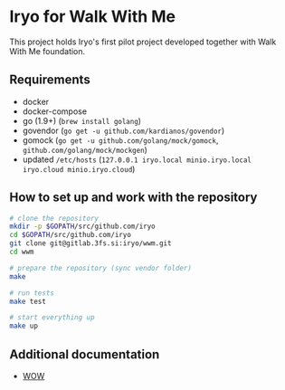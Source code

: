 Iryo for Walk With Me
=====================

This project holds Iryo's first pilot project developed together with Walk With
Me foundation.

## Requirements

* docker
* docker-compose
* go (1.9+) (`brew install golang`)
* govendor (`go get -u github.com/kardianos/govendor`)
* gomock (`go get -u github.com/golang/mock/gomock`, `github.com/golang/mock/mockgen`)
* updated `/etc/hosts` (`127.0.0.1 iryo.local minio.iryo.local iryo.cloud minio.iryo.cloud`)

## How to set up and work with the repository

```bash
# clone the repository
mkdir -p $GOPATH/src/github.com/iryo
cd $GOPATH/src/github.com/iryo
git clone git@gitlab.3fs.si:iryo/wwm.git
cd wwm

# prepare the repository (sync vendor folder)
make

# run tests
make test

# start everything up
make up
```

## Additional documentation

 * [WOW](docs/wow.md)

